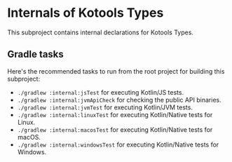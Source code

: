 <!--
    Copyright 2023 Kotools S.A.S.
    Use of this source code is governed by the MIT license.
-->

# Internals of Kotools Types

This subproject contains internal declarations for Kotools Types.

## Gradle tasks

Here's the recommended tasks to run from the root project for building this
subproject:

- `./gradlew :internal:jsTest` for executing Kotlin/JS tests.
- `./gradlew :internal:jvmApiCheck` for checking the public API binaries.
- `./gradlew :internal:jvmTest` for executing Kotlin/JVM tests.
- `./gradlew :internal:linuxTest` for executing Kotlin/Native tests for Linux.
- `./gradlew :internal:macosTest` for executing Kotlin/Native tests for macOS.
- `./gradlew :internal:windowsTest` for executing Kotlin/Native tests for
  Windows.
